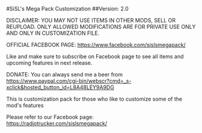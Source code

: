 #SiSL's Mega Pack Customization
##Version: 2.0

DISCLAIMER: YOU MAY NOT USE ITEMS IN OTHER MODS, SELL OR REUPLOAD. 
ONLY ALLOWED MODIFICATIONS ARE FOR PRIVATE USE ONLY AND ONLY IN CUSTOMIZATION FILE. 

OFFICIAL FACEBOOK PAGE: 
https://www.facebook.com/sislsmegapack/

Like and make sure to subscribe on Facebook page to see all 
items and upcoming features in next release.

DONATE: You can always send me a beer from
https://www.paypal.com/cgi-bin/webscr?cmd=_s-xclick&hosted_button_id=L8A48LEY9A9DG

This is customization pack for those who like to customize some of the mod's features

Please refer to our Facebook page:
https://radiotrucker.com/sislsmegapack/
